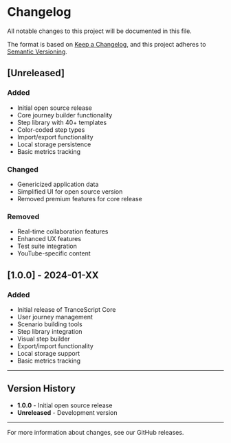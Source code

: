 # Changelog

All notable changes to this project will be documented in this file.

The format is based on [Keep a Changelog](https://keepachangelog.com/en/1.0.0/),
and this project adheres to [Semantic Versioning](https://semver.org/spec/v2.0.0.html).

## [Unreleased]

### Added
- Initial open source release
- Core journey builder functionality
- Step library with 40+ templates
- Color-coded step types
- Import/export functionality
- Local storage persistence
- Basic metrics tracking

### Changed
- Genericized application data
- Simplified UI for open source version
- Removed premium features for core release

### Removed
- Real-time collaboration features
- Enhanced UX features
- Test suite integration
- YouTube-specific content

## [1.0.0] - 2024-01-XX

### Added
- Initial release of TranceScript Core
- User journey management
- Scenario building tools
- Step library integration
- Visual step builder
- Export/import functionality
- Local storage support
- Basic metrics tracking

---

## Version History

- **1.0.0** - Initial open source release
- **Unreleased** - Development version

---

For more information about changes, see our GitHub releases.
